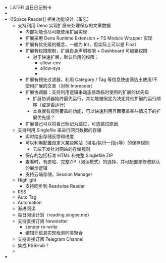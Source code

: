 - LATER  当日日记制卡
-
- [[Space Reader]] 相关功能设计（备忘）
	- 支持利用 Deno 实现扩展来处理保存的文章数据
		- 内部功能也尽可能使用扩展实现
		- 扩展采用 Deno Runtime Extension + TS Module Wrapper 实现
		- 扩展有优先级的概念，一般为 Int，但实际上可以是 Float
		- 扩展有权限限制，扩展自身声明权限 + Dashboard 可编辑权限
			- 对于快速扩展，默认启用的权限：
				- allow-env
				- allow-sys
				-
		- 扩展有预先过滤器，利用 Category / Tag 等信息快速筛选出使用/不使用扩展的文章（对标 Inoreader）
		- 扩展协调器：支持利用逻辑来动态修改临时使用的扩展的优先级
			- 扩展协调器始终最先运行，其功能被限定为决定其他扩展的运行顺序（或是否运行）
			- 本身就有规则覆盖的功能，可以快速利用界面覆盖某些情况下的扩展优先级？
		- 扩展自己可以将自己标记为跳过，可选跳过原因
	- 支持利用 Singlefile 来进行网页数据的存储
		- 实时给出存储反馈和进度
		- 可以利用配置自定义某些网站（域名/执行一段js等）的保存规则
			- 云端下发针对网站的存储规则
		- 保存的包括标准 HTML 和完整 Singlefile ZIP
		- 查看时，有原站、完整ZIP（阅读模式）的选择，并可配置来修改默认的展示逻辑
		- 支持云端存储，Session Manager
	- Highlight
		- 支持同步到 Readwise Reader
	- RSS
	- Auto Tag
	- Automation
	- 渐进阅读
	- 每日阅读计划（reading.singee.me）
	- 支持直接订阅 Newsletter
		- sender re-write
		- 编辑元信息实现检测同类聚合
	- 支持直接订阅 Telegram Channel
	- 集成 RSSHub？
	-
-